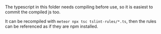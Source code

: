 The typescript in this folder needs compiling before use, so it is easiest to commit the compiled js too.

It can be recompiled with `meteor npx tsc tslint-rules/*.ts`, then the rules can be referenced as if they are npm installed.
